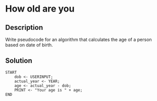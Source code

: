 # How old are you
## Description
Write pseudocode for an algorithm that calculates the age of a person based on date of birth.

## Solution
```
START
    dob <- USERINPUT;
    actual_year <- YEAR;
    age <- actual_year - dob;
    PRINT <- "Your age is " + age;
END
```